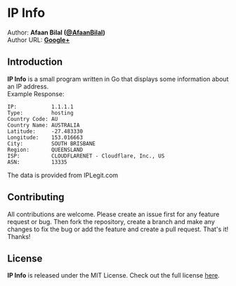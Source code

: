 IP Info
=======

Author: **Afaan Bilal ([@AfaanBilal](https://github.com/AfaanBilal))**   
Author URL: **[Google+](https://google.com/+AfaanBilal)**

## Introduction
**IP Info** is a small program written in Go that displays some information about an IP address.  
Example Response:
````
IP:           1.1.1.1
Type:         hosting
Country Code: AU
Country Name: AUSTRALIA
Latitude:     -27.483330
Longitude:    153.016663
City:         SOUTH BRISBANE
Region:       QUEENSLAND
ISP:          CLOUDFLARENET - Cloudflare, Inc., US
ASN:          13335
````

The data is provided from IPLegit.com

## Contributing
All contributions are welcome. Please create an issue first for any feature request
or bug. Then fork the repository, create a branch and make any changes to fix the bug 
or add the feature and create a pull request. That's it!
Thanks!

## License
**IP Info** is released under the MIT License.
Check out the full license [here](LICENSE).
